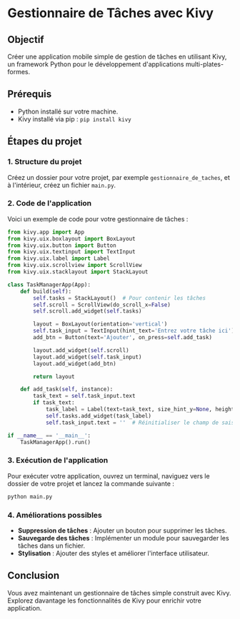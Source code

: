 # Gestionnaire de Tâches avec Kivy

## Objectif
Créer une application mobile simple de gestion de tâches en utilisant Kivy, un framework Python pour le développement d'applications multi-plates-formes.

## Prérequis
- Python installé sur votre machine.
- Kivy installé via pip : `pip install kivy`

## Étapes du projet

### 1. Structure du projet
Créez un dossier pour votre projet, par exemple `gestionnaire_de_taches`, et à l'intérieur, créez un fichier `main.py`.

### 2. Code de l'application

Voici un exemple de code pour votre gestionnaire de tâches :

```python
from kivy.app import App
from kivy.uix.boxlayout import BoxLayout
from kivy.uix.button import Button
from kivy.uix.textinput import TextInput
from kivy.uix.label import Label
from kivy.uix.scrollview import ScrollView
from kivy.uix.stacklayout import StackLayout

class TaskManagerApp(App):
    def build(self):
        self.tasks = StackLayout()  # Pour contenir les tâches
        self.scroll = ScrollView(do_scroll_x=False)
        self.scroll.add_widget(self.tasks)

        layout = BoxLayout(orientation='vertical')
        self.task_input = TextInput(hint_text='Entrez votre tâche ici')
        add_btn = Button(text='Ajouter', on_press=self.add_task)

        layout.add_widget(self.scroll)
        layout.add_widget(self.task_input)
        layout.add_widget(add_btn)

        return layout

    def add_task(self, instance):
        task_text = self.task_input.text
        if task_text:
            task_label = Label(text=task_text, size_hint_y=None, height=40)
            self.tasks.add_widget(task_label)
            self.task_input.text = ''  # Réinitialiser le champ de saisie

if __name__ == '__main__':
    TaskManagerApp().run()
```

### 3. Exécution de l'application
Pour exécuter votre application, ouvrez un terminal, naviguez vers le dossier de votre projet et lancez la commande suivante :
```bash
python main.py
```

### 4. Améliorations possibles
- **Suppression de tâches** : Ajouter un bouton pour supprimer les tâches.
- **Sauvegarde des tâches** : Implémenter un module pour sauvegarder les tâches dans un fichier.
- **Stylisation** : Ajouter des styles et améliorer l'interface utilisateur.

## Conclusion
Vous avez maintenant un gestionnaire de tâches simple construit avec Kivy. Explorez davantage les fonctionnalités de Kivy pour enrichir votre application.